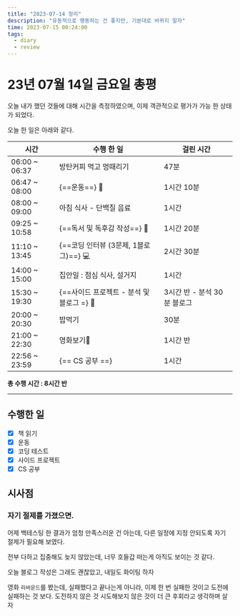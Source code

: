 ```yaml
---
title: "2023-07-14 정리"
description: "유동적으로 행동하는 건 좋지만, 기분대로 바뀌지 말자"
time: 2023-07-15 00:24:00
tags:
  - diary
  - review
---
```


# 23년 07월 14일 금요일 총평

오늘 내가 했던 것들에 대해 시간을 측정하였으며, 이제 객관적으로 평가가 가능 한 상태가 되었다.

오늘 한 일은 아래와 같다.

| 시간          | 수행 한 일                                 | 걸린 시간                   |
| ------------- | ------------------------------------------ | --------------------------- |
| 06:00 ~ 06:37 | 방탄커피 먹고 멍때리기                     | 47분                        |
| 06:47 ~ 08:00 | {==운동==} 💪                             | 1시간 10분                  |
| 08:00 ~ 09:00 | 아침 식사 - 단백질 음료                    | 1시간                       |
| 09:25 ~ 10:58 | {==독서 및 독후감 작성==} 📖              | 1시간 20분                  |
| 11:10 ~ 13:45 | {==코딩 인터뷰 (3문제, 1블로그)==} 💻     | 2시간 30분                  |
| 14:00 ~ 15:00 | 집안일 : 점심 식사, 설거지                 | 1시간                       |
| 15:30 ~ 19:30 | {==사이드 프로젝트 - 분석 및 블로그 =} 🚀 | 3시간 반 - 분석 30분 블로그 |
| 20:00 ~ 20:30 | 밥먹기                                     | 30분                        |
| 21:00 ~ 22:30 | 영화보기🎥                                | 1시간  반                   |
| 22:56 ~ 23:59 | {== CS 공부 ==}                            | 1시간 |

**총 수행 시간 : 8시간 반**

---

## 수행한 일

- [x] 책 읽기
- [X] 운동
- [X] 코딩 테스트
- [X] 사이드 프로젝트
- [X] CS 공부

## 시사점

### 자기 절제를 가졌으면.

어제 백테스팅 한 결과가 엄청 만족스러운 건 아는데, 다른 일정에 지정 안되도록 자기 절제가 필요해 보였다.

전부 다하고 집중해도 늦지 않았는데, 너무 호들갑 떠는게 아직도 보이는 것 같다.

오늘 블로그 작성은 그래도 괜찮았고, 내일도 화이팅 하자

영화 `리바운드`를 봤는데, 실패했다고 끝나는게 아니라, 이제 한 번 실패한 것이고 도전에 실패하는 것 보다. 도전하지 않은 것 시도해보지 않은 것이 더 큰 후회라고 생각하며 살자




